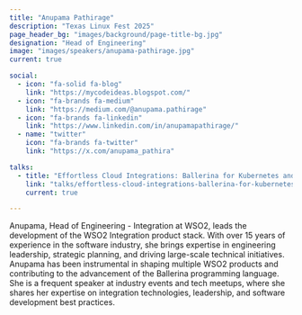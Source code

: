 ```yaml
---
title: "Anupama Pathirage"
description: "Texas Linux Fest 2025"
page_header_bg: "images/background/page-title-bg.jpg"
designation: "Head of Engineering"
image: "images/speakers/anupama-pathirage.jpg"
current: true

social:
  - icon: "fa-solid fa-blog"
    link: "https://mycodeideas.blogspot.com/"
  - icon: "fa-brands fa-medium"
    link: "https://medium.com/@anupama.pathirage"
  - icon: "fa-brands fa-linkedin"
    link: "https://www.linkedin.com/in/anupamapathirage/"
  - name: "twitter"
    icon: "fa-brands fa-twitter"
    link: "https://x.com/anupama_pathira"

talks:
  - title: "Effortless Cloud Integrations: Ballerina for Kubernetes and Beyond"
    link: "talks/effortless-cloud-integrations-ballerina-for-kubernetes-and-beyond/"
    current: true

---
```


Anupama, Head of Engineering - Integration at WSO2, leads the development of the WSO2 Integration product stack. With over 15 years of experience in the software industry, she brings expertise in engineering leadership, strategic planning, and driving large-scale technical initiatives. Anupama has been instrumental in shaping multiple WSO2 products and contributing to the advancement of the Ballerina programming language. She is a frequent speaker at industry events and tech meetups, where she shares her expertise on integration technologies, leadership, and software development best practices.

